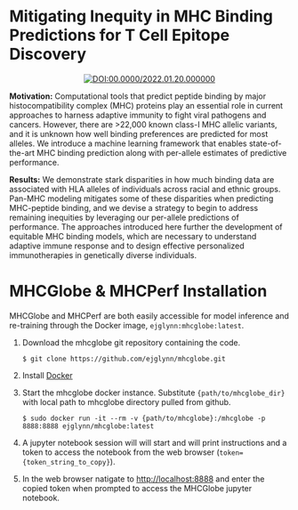 <div align="left">

# Mitigating Inequity in MHC Binding Predictions for T Cell Epitope Discovery

</div>


<div align="center">
    
[![DOI:00.0000/2022.01.20.000000](http://img.shields.io/badge/DOI-00.0000/0000.00.00.000000-B31B1B.svg)](https://mhcglobe)

</div>

**Motivation:** Computational tools that predict peptide binding by major histocompatibility complex (MHC) proteins play an essential role in current approaches to harness adaptive immunity to fight viral pathogens and cancers. However, there are >22,000 known class-I MHC allelic variants, and it is unknown how well binding preferences are predicted for most alleles. We introduce a machine learning framework that enables state-of-the-art MHC binding prediction along with per-allele estimates of predictive performance. 

**Results:** We demonstrate stark disparities in how much binding data are associated with HLA alleles of individuals across racial and ethnic groups. Pan-MHC modeling mitigates some of these disparities when predicting MHC-peptide binding, and we devise a strategy to begin to address remaining inequities by leveraging our per-allele predictions of performance. The approaches introduced here further the development of equitable MHC binding models, which are necessary to understand adaptive immune response and to design effective personalized immunotherapies in genetically diverse individuals.


# MHCGlobe & MHCPerf Installation

MHCGlobe and MHCPerf are both easily accessible for model inference and re-training through the Docker image, `ejglynn:mhcglobe:latest`.

1) Download the mhcglobe git repository containing the code.

    `$ git clone https://github.com/ejglynn/mhcglobe.git`

2) Install [Docker](https://docs.docker.com/get-docker/)

    
3) Start the mhcglobe docker instance. Substitute `{path/to/mhcglobe_dir}` with local path to mhcglobe directory pulled from github. 

    `$ sudo docker run -it --rm -v {path/to/mhcglobe}:/mhcglobe -p 8888:8888 ejglynn/mhcglobe:latest`
    
5) A jupyter notebook session will will start and will print instructions and a token to access the notebook from the web browser (`token={token_string_to_copy}`).

6) In the web browser natigate to [http://localhost:8888](http://localhost:8888) and enter the copied token when prompted to access the MHCGlobe jupyter notebook.

